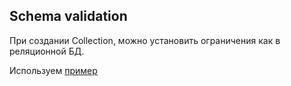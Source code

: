 ## Schema validation

При создании Collection, можно установить ограничения как в реляционной БД.

Используем
[пример](https://github.com/ModiconMe/mongodb/blob/main/schema-validation.js)